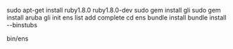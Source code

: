 sudo apt-get install ruby1.8.0 ruby1.8.0-dev
sudo gem install gli
sudo gem install aruba
gli init ens list add complete
cd ens
bundle install
bundle install --binstubs

bin/ens
